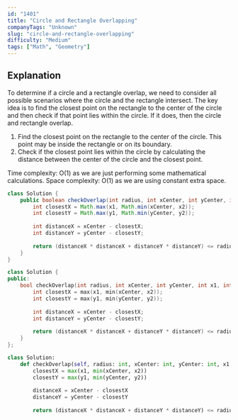 ```yaml
---
id: "1401"
title: "Circle and Rectangle Overlapping"
companyTags: "Unknown"
slug: "circle-and-rectangle-overlapping"
difficulty: "Medium"
tags: ["Math", "Geometry"]
---
```


## Explanation
To determine if a circle and a rectangle overlap, we need to consider all possible scenarios where the circle and the rectangle intersect. The key idea is to find the closest point on the rectangle to the center of the circle and then check if that point lies within the circle. If it does, then the circle and rectangle overlap.

1. Find the closest point on the rectangle to the center of the circle. This point may be inside the rectangle or on its boundary.
2. Check if the closest point lies within the circle by calculating the distance between the center of the circle and the closest point.

Time complexity: O(1) as we are just performing some mathematical calculations.
Space complexity: O(1) as we are using constant extra space.
```java
class Solution {
    public boolean checkOverlap(int radius, int xCenter, int yCenter, int x1, int y1, int x2, int y2) {
        int closestX = Math.max(x1, Math.min(xCenter, x2));
        int closestY = Math.max(y1, Math.min(yCenter, y2));
        
        int distanceX = xCenter - closestX;
        int distanceY = yCenter - closestY;
        
        return (distanceX * distanceX + distanceY * distanceY) <= radius * radius;
    }
}
```

```cpp
class Solution {
public:
    bool checkOverlap(int radius, int xCenter, int yCenter, int x1, int y1, int x2, int y2) {
        int closestX = max(x1, min(xCenter, x2));
        int closestY = max(y1, min(yCenter, y2));
        
        int distanceX = xCenter - closestX;
        int distanceY = yCenter - closestY;
        
        return (distanceX * distanceX + distanceY * distanceY) <= radius * radius;
    }
};
```

```python
class Solution:
    def checkOverlap(self, radius: int, xCenter: int, yCenter: int, x1: int, y1: int, x2: int, y2: int) -> bool:
        closestX = max(x1, min(xCenter, x2))
        closestY = max(y1, min(yCenter, y2))
        
        distanceX = xCenter - closestX
        distanceY = yCenter - closestY
        
        return (distanceX * distanceX + distanceY * distanceY) <= radius * radius
```